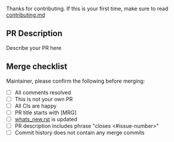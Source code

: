 Thanks for contributing. If this is your first time,
make sure to read [contributing.md](https://github.com/adam2392/neuroimg_pipeline/master/CONTRIBUTING.md)

PR Description
--------------

Describe your PR here

Merge checklist
---------------

Maintainer, please confirm the following before merging:

- [ ] All comments resolved
- [ ] This is not your own PR
- [ ] All CIs are happy
- [ ] PR title starts with [MRG]
- [ ] [whats_new.rst](https://github.com/adam2392/neuroimg_pipeline/master/doc/whats_new.rst) is updated
- [ ] PR description includes phrase "closes <#issue-number>"
- [ ] Commit history does not contain any merge commits
